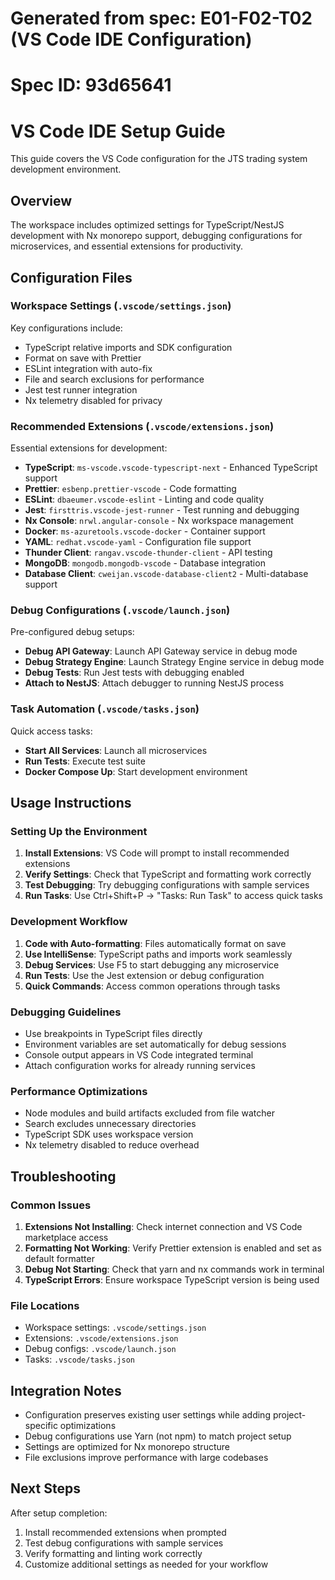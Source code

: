 # Generated from spec: E01-F02-T02 (VS Code IDE Configuration)
# Spec ID: 93d65641

# VS Code IDE Setup Guide

This guide covers the VS Code configuration for the JTS trading system development environment.

## Overview

The workspace includes optimized settings for TypeScript/NestJS development with Nx monorepo support, debugging configurations for microservices, and essential extensions for productivity.

## Configuration Files

### Workspace Settings (`.vscode/settings.json`)

Key configurations include:
- TypeScript relative imports and SDK configuration
- Format on save with Prettier
- ESLint integration with auto-fix
- File and search exclusions for performance
- Jest test runner integration
- Nx telemetry disabled for privacy

### Recommended Extensions (`.vscode/extensions.json`)

Essential extensions for development:
- **TypeScript**: `ms-vscode.vscode-typescript-next` - Enhanced TypeScript support
- **Prettier**: `esbenp.prettier-vscode` - Code formatting
- **ESLint**: `dbaeumer.vscode-eslint` - Linting and code quality
- **Jest**: `firsttris.vscode-jest-runner` - Test running and debugging
- **Nx Console**: `nrwl.angular-console` - Nx workspace management
- **Docker**: `ms-azuretools.vscode-docker` - Container support
- **YAML**: `redhat.vscode-yaml` - Configuration file support
- **Thunder Client**: `rangav.vscode-thunder-client` - API testing
- **MongoDB**: `mongodb.mongodb-vscode` - Database integration
- **Database Client**: `cweijan.vscode-database-client2` - Multi-database support

### Debug Configurations (`.vscode/launch.json`)

Pre-configured debug setups:
- **Debug API Gateway**: Launch API Gateway service in debug mode
- **Debug Strategy Engine**: Launch Strategy Engine service in debug mode
- **Debug Tests**: Run Jest tests with debugging enabled
- **Attach to NestJS**: Attach debugger to running NestJS process

### Task Automation (`.vscode/tasks.json`)

Quick access tasks:
- **Start All Services**: Launch all microservices
- **Run Tests**: Execute test suite
- **Docker Compose Up**: Start development environment

## Usage Instructions

### Setting Up the Environment

1. **Install Extensions**: VS Code will prompt to install recommended extensions
2. **Verify Settings**: Check that TypeScript and formatting work correctly
3. **Test Debugging**: Try debugging configurations with sample services
4. **Run Tasks**: Use Ctrl+Shift+P → "Tasks: Run Task" to access quick tasks

### Development Workflow

1. **Code with Auto-formatting**: Files automatically format on save
2. **Use IntelliSense**: TypeScript paths and imports work seamlessly
3. **Debug Services**: Use F5 to start debugging any microservice
4. **Run Tests**: Use the Jest extension or debug configuration
5. **Quick Commands**: Access common operations through tasks

### Debugging Guidelines

- Use breakpoints in TypeScript files directly
- Environment variables are set automatically for debug sessions
- Console output appears in VS Code integrated terminal
- Attach configuration works for already running services

### Performance Optimizations

- Node modules and build artifacts excluded from file watcher
- Search excludes unnecessary directories
- TypeScript SDK uses workspace version
- Nx telemetry disabled to reduce overhead

## Troubleshooting

### Common Issues

1. **Extensions Not Installing**: Check internet connection and VS Code marketplace access
2. **Formatting Not Working**: Verify Prettier extension is enabled and set as default formatter
3. **Debug Not Starting**: Check that yarn and nx commands work in terminal
4. **TypeScript Errors**: Ensure workspace TypeScript version is being used

### File Locations

- Workspace settings: `.vscode/settings.json`
- Extensions: `.vscode/extensions.json`
- Debug configs: `.vscode/launch.json`
- Tasks: `.vscode/tasks.json`

## Integration Notes

- Configuration preserves existing user settings while adding project-specific optimizations
- Debug configurations use Yarn (not npm) to match project setup
- Settings are optimized for Nx monorepo structure
- File exclusions improve performance with large codebases

## Next Steps

After setup completion:
1. Install recommended extensions when prompted
2. Test debug configurations with sample services
3. Verify formatting and linting work correctly
4. Customize additional settings as needed for your workflow
